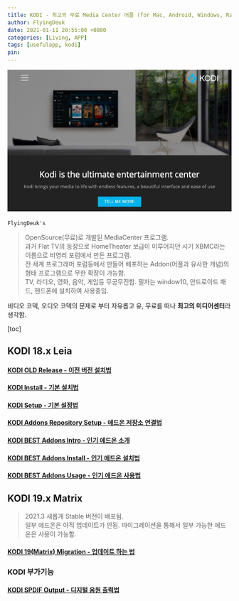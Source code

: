 ```yaml
---
title: KODI - 최고의 무료 Media Center 어플 (for Mac, Android, Windows, RaspberryPi)
author: FlyingDeuk
date: 2021-01-11 20:55:00 +0800
categories: [Living, APP]
tags: [usefulapp, kodi]
pin:
---
```

![kodi](/img/living/kodi/kodi_1.jpg)

`FlyingDeuk's`
> OpenSource(무료)로 개발된 MediaCenter 프로그램. <br>
과거 Flat TV의 등장으로 HomeTheater 보급이 이루어지던 시기 XBMC라는 이름으로 비영리 포럼에서 만든 프로그램.<br>
전 세계 프로그래머 포럼등에서 만들어 배포하는 Addon(어플과 유사한 개념)의 형태 프로그램으로 무한 확장이 가능함. <br>
TV, 라디오, 영화, 음악, 게임등 무궁무진함.
필자는 window10, 안드로이드 패드, 핸드폰에 설치하여 사용중임.

비디오 코덱, 오디오 코덱의 문제로 부터 자유롭고 유, 무료를 떠나 **최고의 미디어센터**라 생각함.

[toc]

## KODI 18.x Leia

#### [KODI OLD Release - 이전 버전 설치법](/posts/KODI-old/)

#### [KODI Install - 기본 설치법](/posts/KODI-install/)

#### [KODI Setup - 기본 설정법](/posts/KODI-install1)

#### [KODI Addons Repository Setup - 에드온 저장소 연결법](/posts/KODI-addon/)

#### [KODI BEST Addons Intro - 인기 에드온 소개](/posts/KODI-addon1/)

#### [KODI BEST Addons Install - 인기 에드온 설치법](/posts/KODI-addon2/)

#### [KODI BEST Addons Usage - 인기 에드온 사용법](/posts/KODI-addon3/)



## KODI 19.x Matrix
> 2021.3 새롭게 Stable 버전이 배포됨. <br>
일부 에드온은 아직 업데이트가 안됨. 마이그레이션을 통해서 일부 가능한 에드온은 사용이 가능함.

#### [KODI 19(Matrix) Migration - 업데이트 하는 법](/posts/KODI19/)

### KODI 부가기능

#### [KODI SPDIF Output - 디지털 음원 출력법](/posts/KODI-spdif/)
